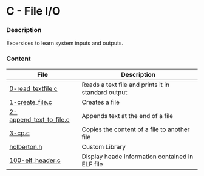 # C - File I/O

### Description
Excersices to learn system inputs and outputs.

### Content
| File | Description |
| --- | --- |
| [0-read_textfile.c](./0-read_textfile.c) | Reads a text file and prints it in standard output |
| [1-create_file.c](./1-create_file.c) | Creates a file |
| [2-append_text_to_file.c](./2-append_text_to_file.c) | Appends text at the end of a file |
| [3-cp.c](./3-cp.c) | Copies the content of a file to another file |
| [holberton.h](./holberton.h) | Custom Library |
| [100-elf_header.c](./100-elf_header.c) | Display heade information contained in ELF file |